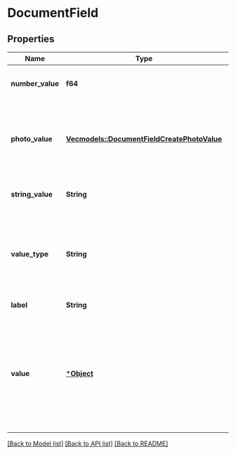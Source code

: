 # DocumentField

## Properties
Name | Type | Description | Notes
------------ | ------------- | ------------- | -------------
**number_value** | **f64** | Value of this field if this document field has valueType: ValueType_Number. | [optional] [default to None]
**photo_value** | [**Vec<models::DocumentFieldCreatePhotoValue>**](DocumentFieldCreate_photoValue.md) | Value of this field if this document field has valueType: ValueType_Photo. Array of photo objects where each object contains a URL for a photo. | [optional] [default to None]
**string_value** | **String** | Value of this field if this document field has valueType: ValueType_String. | [optional] [default to None]
**value_type** | **String** | Determines the type of this field and what type of value this field has. It should be either ValueType_Number, ValueType_String, or ValueType_Photo. | 
**label** | **String** | Descriptive name of this field. | 
**value** | [***Object**](.md) | DEPRECATED: Please use stringValue, numberValue, or photoValue instead. Value of this field. Depending on what kind of field it is, this may be one of the following: an array of image urls, a float, an integer, or a string. | [optional] [default to None]

[[Back to Model list]](../README.md#documentation-for-models) [[Back to API list]](../README.md#documentation-for-api-endpoints) [[Back to README]](../README.md)


